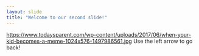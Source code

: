 ```yaml
---
layout: slide
title: "Welcome to our second slide!"
---
```

https://www.todaysparent.com/wp-content/uploads/2017/06/when-your-kid-becomes-a-meme-1024x576-1497986561.jpg
Use the left arrow to go back!
